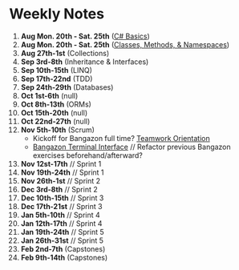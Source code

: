 # Weekly Notes

1. **Aug Mon. 20th - Sat. 25th** ([C# Basics](https://github.com/nss-evening-cohort-06/notes/blob/master/topics/c-sharp-basics.md))
1. **Aug Mon. 20th - Sat. 25th** ([Classes, Methods, & Namespaces](https://github.com/nss-evening-cohort-06/notes/blob/master/topics/oop-basics.md))
1. **Aug 27th-1st** (Collections)
1. **Sep 3rd-8th** (Inheritance & Interfaces)
1. **Sep 10th-15th** (LINQ)
1. **Sep 17th-22nd** (TDD)
1. **Sep 24th-29th** (Databases)
1. **Oct 1st-6th** (null)
1. **Oct 8th-13th** (ORMs)
1. **Oct 15th-20th** (null)
1. **Oct 22nd-27th** (null)
1. **Nov 5th-10th** (Scrum)
	- Kickoff for Bangazon full time?
		[Teamwork Orientation](https://github.com/nashville-software-school/teamwork-orientation)
	- [Bangazon Terminal Interface](https://github.com/nss-evening-cohort-06/bangazon-inc/blob/master/projects/BANGAZON_TERMINAL_INTERFACE.md) // Refactor previous Bangazon exercises beforehand/afterward?
1. **Nov 12st-17th** // Sprint 1
1. **Nov 19th-24th** // Sprint 1
1. **Nov 26th-1st** // Sprint 2
1. **Dec 3rd-8th** // Sprint 2
1. **Dec 10th-15th** // Sprint 3
1. **Dec 17th-21st** // Sprint 3
1. **Jan 5th-10th** // Sprint 4
1. **Jan 12th-17th** // Sprint 4
1. **Jan 19th-24th** // Sprint 5
1. **Jan 26th-31st** // Sprint 5
1. **Feb 2nd-7th** (Capstones)
1. **Feb 9th-14th** (Capstones)

